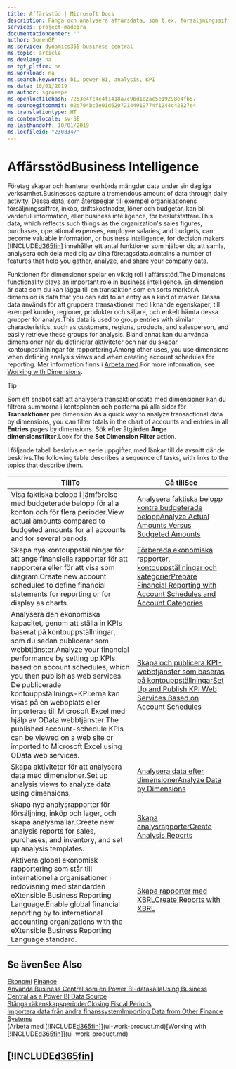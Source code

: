 ```yaml
---
title: Affärsstöd | Microsoft Docs
description: Fånga och analysera affärsdata, som t.ex. försäljningssiffror, inköp, driftskostnader, löner och budgetar, kan bli värdefull information, eller business intelligence, för beslutsfattare.
services: project-madeira
documentationcenter: ''
author: SorenGP
ms.service: dynamics365-business-central
ms.topic: article
ms.devlang: na
ms.tgt_pltfrm: na
ms.workload: na
ms.search.keywords: bi, power BI, analysis, KPI
ms.date: 10/01/2019
ms.author: sgroespe
ms.openlocfilehash: 7253e4fc4e4f1418a7c9bd1e2ac5e19298e4fb57
ms.sourcegitcommit: 02e704bc3e01d62072144919774f1244c42827e4
ms.translationtype: HT
ms.contentlocale: sv-SE
ms.lasthandoff: 10/01/2019
ms.locfileid: "2308347"
---
```

# <a name="business-intelligence"></a><span data-ttu-id="44a11-103">Affärsstöd</span><span class="sxs-lookup"><span data-stu-id="44a11-103">Business Intelligence</span></span>
<span data-ttu-id="44a11-104">Företag skapar och hanterar oerhörda mängder data under sin dagliga verksamhet.</span><span class="sxs-lookup"><span data-stu-id="44a11-104">Businesses capture a tremendous amount of data through daily activity.</span></span> <span data-ttu-id="44a11-105">Dessa data, som återspeglar till exempel organisationens försäljningssiffror, inköp, driftskostnader, löner och budgetar, kan bli värdefull information, eller business intelligence, för beslutsfattare.</span><span class="sxs-lookup"><span data-stu-id="44a11-105">This data, which reflects such things as the organization's sales figures, purchases, operational expenses, employee salaries, and budgets, can become valuable information, or business intelligence, for decision makers.</span></span> [!INCLUDE[d365fin](includes/d365fin_md.md)] <span data-ttu-id="44a11-106">innehåller ett antal funktioner som hjälper dig att samla, analysera och dela med dig av dina företagsdata.</span><span class="sxs-lookup"><span data-stu-id="44a11-106">contains a number of features that help you gather, analyze, and share your company data.</span></span>

<span data-ttu-id="44a11-107">Funktionen för dimensioner spelar en viktig roll i affärsstöd.</span><span class="sxs-lookup"><span data-stu-id="44a11-107">The Dimensions functionality plays an important role in business intelligence.</span></span> <span data-ttu-id="44a11-108">En dimension är data som du kan lägga till en transaktion som en sorts markör.</span><span class="sxs-lookup"><span data-stu-id="44a11-108">A dimension is data that you can add to an entry as a kind of marker.</span></span> <span data-ttu-id="44a11-109">Dessa data används för att gruppera transaktioner med liknande egenskaper, till exempel kunder, regioner, produkter och säljare, och enkelt hämta dessa grupper för analys.</span><span class="sxs-lookup"><span data-stu-id="44a11-109">This data is used to group entries with similar characteristics, such as customers, regions, products, and salesperson, and easily retrieve these groups for analysis.</span></span> <span data-ttu-id="44a11-110">Bland annat kan du använda dimensioner när du definierar aktiviteter och när du skapar kontouppställningar för rapportering.</span><span class="sxs-lookup"><span data-stu-id="44a11-110">Among other uses, you use dimensions  when defining analysis views and when creating account schedules for reporting.</span></span> <span data-ttu-id="44a11-111">Mer information finns i [Arbeta med](finance-dimensions.md).</span><span class="sxs-lookup"><span data-stu-id="44a11-111">For more information, see [Working with Dimensions](finance-dimensions.md).</span></span>

> [!TIP]
> <span data-ttu-id="44a11-112">Som ett snabbt sätt att analysera transaktionsdata med dimensioner kan du filtrera summorna i kontoplanen och posterna på alla sidor för **Transaktioner** per dimension.</span><span class="sxs-lookup"><span data-stu-id="44a11-112">As a quick way to analyze transactional data by dimensions, you can filter totals in the chart of accounts and entries in all **Entries** pages by dimensions.</span></span> <span data-ttu-id="44a11-113">Sök efter åtgärden **Ange dimensionsfilter**.</span><span class="sxs-lookup"><span data-stu-id="44a11-113">Look for the **Set Dimension Filter** action.</span></span>  

<span data-ttu-id="44a11-114">I följande tabell beskrivs en serie uppgifter, med länkar till de avsnitt där de beskrivs.</span><span class="sxs-lookup"><span data-stu-id="44a11-114">The following table describes a sequence of tasks, with links to the topics that describe them.</span></span>  

| <span data-ttu-id="44a11-115">Till</span><span class="sxs-lookup"><span data-stu-id="44a11-115">To</span></span> | <span data-ttu-id="44a11-116">Gå till</span><span class="sxs-lookup"><span data-stu-id="44a11-116">See</span></span> |
| --- | --- |
|<span data-ttu-id="44a11-117">Visa faktiska belopp i jämförelse med budgeterade belopp för alla konton och för flera perioder.</span><span class="sxs-lookup"><span data-stu-id="44a11-117">View actual amounts compared to budgeted amounts for all accounts and for several periods.</span></span>|[<span data-ttu-id="44a11-118">Analysera faktiska belopp kontra budgeterade belopp</span><span class="sxs-lookup"><span data-stu-id="44a11-118">Analyze Actual Amounts Versus Budgeted Amounts</span></span>](bi-how-analyze-actual-versus-budget.md)|
|<span data-ttu-id="44a11-119">Skapa nya kontouppställningar för att ange finansiella rapporter för att rapportera eller för att visa som diagram.</span><span class="sxs-lookup"><span data-stu-id="44a11-119">Create new account schedules to define financial statements for reporting or for display as charts.</span></span>|[<span data-ttu-id="44a11-120">Förbereda ekonomiska rapporter, kontouppställningar och kategorier</span><span class="sxs-lookup"><span data-stu-id="44a11-120">Prepare Financial Reporting with Account Schedules and Account Categories</span></span>](bi-how-work-account-schedule.md)|
|<span data-ttu-id="44a11-121">Analysera den ekonomiska kapacitet, genom att ställa in KPIs baserat på kontouppställningar, som du sedan publicerar som webbtjänster.</span><span class="sxs-lookup"><span data-stu-id="44a11-121">Analyze your financial performance by setting up KPIs based on account schedules, which you then publish as web services.</span></span> <span data-ttu-id="44a11-122">De publicerade kontouppställnings-KPI:erna kan visas på en webbplats eller importeras till Microsoft Excel med hjälp av OData webbtjänster.</span><span class="sxs-lookup"><span data-stu-id="44a11-122">The published account-schedule KPIs can be viewed on a web site or imported to Microsoft Excel using OData web services.</span></span>|[<span data-ttu-id="44a11-123">Skapa och publicera KPI-webbtjänster som baseras på kontouppställningar</span><span class="sxs-lookup"><span data-stu-id="44a11-123">Set Up and Publish KPI Web Services Based on Account Schedules</span></span>](bi-how-to-set-up-and-publish-kpi-web-services-based-on-account-schedules.md)|
|<span data-ttu-id="44a11-124">Skapa aktiviteter för att analysera data med dimensioner.</span><span class="sxs-lookup"><span data-stu-id="44a11-124">Set up analysis views to analyze data using dimensions.</span></span>|[<span data-ttu-id="44a11-125">Analysera data efter dimensioner</span><span class="sxs-lookup"><span data-stu-id="44a11-125">Analyze Data by Dimensions</span></span>](bi-how-analyze-data-dimension.md)|
|<span data-ttu-id="44a11-126">skapa nya analysrapporter för försäljning, inköp och lager, och skapa analysmallar.</span><span class="sxs-lookup"><span data-stu-id="44a11-126">Create new analysis reports for sales, purchases, and inventory, and set up analysis templates.</span></span>|[<span data-ttu-id="44a11-127">Skapa analysrapporter</span><span class="sxs-lookup"><span data-stu-id="44a11-127">Create Analysis Reports</span></span>](bi-how-create-analysis-views-reports.md)|
|<span data-ttu-id="44a11-128">Aktivera global ekonomisk rapportering som står till internationella organisationer i redovisning med standarden eXtensible Business Reporting Language.</span><span class="sxs-lookup"><span data-stu-id="44a11-128">Enable global financial reporting by to international accounting organizations with the eXtensible Business Reporting Language standard.</span></span>|[<span data-ttu-id="44a11-129">Skapa rapporter med XBRL</span><span class="sxs-lookup"><span data-stu-id="44a11-129">Create Reports with XBRL</span></span>](bi-create-reports-with-xbrl.md)|

## <a name="see-also"></a><span data-ttu-id="44a11-130">Se även</span><span class="sxs-lookup"><span data-stu-id="44a11-130">See Also</span></span>
<span data-ttu-id="44a11-131">[Ekonomi](finance.md)  </span><span class="sxs-lookup"><span data-stu-id="44a11-131">[Finance](finance.md)  </span></span>  
[<span data-ttu-id="44a11-132">Använda Business Central som en Power BI-datakälla</span><span class="sxs-lookup"><span data-stu-id="44a11-132">Using Business Central as a Power BI Data Source</span></span>](across-how-use-financials-data-source-powerbi.md)  
[<span data-ttu-id="44a11-133">Stänga räkenskapsperioder</span><span class="sxs-lookup"><span data-stu-id="44a11-133">Closing Fiscal Periods</span></span>](year-close-years-periods.md)  
[<span data-ttu-id="44a11-134">Importera data från andra finanssystem</span><span class="sxs-lookup"><span data-stu-id="44a11-134">Importing Data from Other Finance Systems</span></span>](across-import-data-configuration-packages.md)  
<span data-ttu-id="44a11-135">[Arbeta med [!INCLUDE[d365fin](includes/d365fin_md.md)]](ui-work-product.md)</span><span class="sxs-lookup"><span data-stu-id="44a11-135">[Working with [!INCLUDE[d365fin](includes/d365fin_md.md)]](ui-work-product.md)</span></span>

## [!INCLUDE[d365fin](includes/free_trial_md.md)]  
